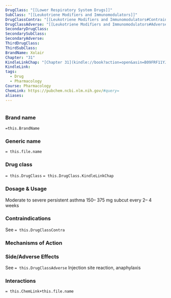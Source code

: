```yaml
---
DrugClass: "[[Lower Respiratory System Drugs]]"
SubClass: "[[Leukotriene Modifiers and Immunomodulators]]"
DrugClassContra: "[[Leukotriene Modifiers and Immunomodulators#Contraindications]]"
DrugClassAdverse: "[[Leukotriene Modifiers and Immunomodulators#Adverse Reactions]]"
SecondaryDrugClass: 
SecondarySubClass: 
SecondaryAdverse: 
ThirdDrugClass: 
ThirdSubClass: 
BrandName: Xolair
Chapter: "31"
KindleLinkChap: "[Chapter 31](kindle://book?action=open&asin=B09FRF11YJ&location=16553)"
KindleLink: 
tags:
  - Drug
  - Pharmacology
Course: Pharmacology
ChemLink: https://pubchem.ncbi.nlm.nih.gov/#query=
aliases:
---
```

```smiles

```

### Brand name
`=this.BrandName`

### Generic name
`= this.file.name`

### Drug class 
`= this.DrugClass`
	`= this.DrugClass.KindleLinkChap`

### Dosage & Usage
Moderate to severe persistent asthma
150– 375 mg subcut every 2– 4 weeks

### Contraindications
See `= this.DrugClassContra`

### Mechanisms of Action

### Side/Adverse Effects
See `= this.DrugClassAdverse`
Injection site reaction, anaphylaxis

### Interactions

`= this.ChemLink+this.file.name`

 